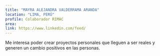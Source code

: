 ```yaml
---
title: "MAYRA ALEJANDRA VALDERRAMA ARANDA"
location: "LIMA, PERÚ"
profile: Colaborador RIMAC
area: 
link: https://www.linkedin.com/feed/
---
```


Me interesa poder crear proyectos personales que lleguen a ser reales y generen un cambio positivos en las personas.